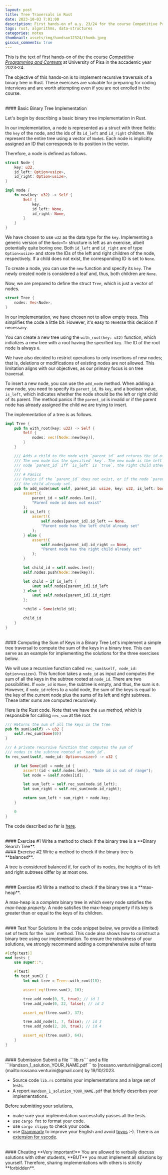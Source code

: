 ```yaml
---
layout: post
title: Tree Traversals in Rust
date: 2023-10-03 7:01:00
description: First hands-on of a.y. 23/24 for the course Competitive Programming and Contests at University of Pisa
tags: rust, algorithms, data-structures
categories: notes
thumbnail: assets/img/handson12324/thumb.jpeg
giscus_comments: true
---
```


This is the text of first hands-on of the the course [*Competitive Programming and Contests*](competitive/) at University of Pisa in the accademic year 2023-24.

The objective of this hands-on is to implement recursive traversals of a binary tree in Rust. These exercises are valuable for preparing for coding interviews and are worth attempting even if you are not enrolled in the course.

<br>
#### Basic Binary Tree Implementation

Let's begin by describing a basic binary tree implementation in Rust.

In our implementation, a node is represented as a struct with three fields: the `key` of the node, and the ids of its `id_left` and `id_right` children. We represent the entire tree using a vector of `Node`s. Each node is implicitly assigned an ID that corresponds to its position in the vector.

Therefore, a node is defined as follows.

```rust
struct Node {
    key: u32,
    id_left: Option<usize>,
    id_right: Option<usize>,
}

impl Node {
    fn new(key: u32) -> Self {
        Self {
            key,
            id_left: None,
            id_right: None,
        }
    }
}
```

We have chosen to use `u32` as the data type for the `key`. Implementing a generic version of the `Node<T>` structure is left as an exercise, albeit potentially quite boring one. Both `id_left` and `id_right` are of type `Option<usize>` and store the IDs of the left and right children of the node, respectively. If a child does not exist, the corresponding ID is set to `None`.

To create a node, you can use the `new` function and specify its `key`. The newly created node is considered a leaf and, thus, both children are `None`.

Now, we are prepared to define the struct `Tree`, which is just a vector of nodes.

```rust
struct Tree {
    nodes: Vec<Node>,
}
``` 

In our implementation, we have chosen not to allow empty trees. This simplifies the code a little bit. However, it's easy to reverse this decision if necessary.

You can create a new tree using the `with_root(key: u32)` function, which initializes a new tree with a root having the specified `key`. The ID of the root node is always `0`.

We have also decided to restrict operations to only insertions of new nodes; that is, deletions or modifications of existing nodes are not allowed. This limitation aligns with our objectives, as our primary focus is on tree traversal.

To insert a new node, you can use the `add_node` method. When adding a new node, you need to specify its `parent_id`, its `key`, and a boolean value, `is_left`, which indicates whether the node should be the left or right child of its parent. The method panics if the `parent_id` is invalid or if the parent node has already assigned the child we are trying to insert.

The implementation of a tree is as follows.

```rust
impl Tree {
    pub fn with_root(key: u32) -> Self {
        Self {
            nodes: vec![Node::new(key)],
        }
    }

    /// Adds a child to the node with `parent_id` and returns the id of the new node. 
    /// The new node has the specified `key`. The new node is the left  child of the  
    /// node `parent_id` iff `is_left` is `true`, the right child otherwise.
    ///
    /// # Panics
    /// Panics if the `parent_id` does not exist, or if the node `parent_id ` has  
    /// the child already set.
    pub fn add_node(&mut self, parent_id: usize, key: u32, is_left: bool) -> usize {
        assert!(
            parent_id < self.nodes.len(),
            "Parent node id does not exist"
        );
        if is_left {
            assert!(
                self.nodes[parent_id].id_left == None,
                "Parent node has the left child already set"
            );
        } else {
            assert!(
                self.nodes[parent_id].id_right == None,
                "Parent node has the right child already set"
            );
        }

        let child_id = self.nodes.len();
        self.nodes.push(Node::new(key));

        let child = if is_left {
            &mut self.nodes[parent_id].id_left
        } else {
            &mut self.nodes[parent_id].id_right
        };

        *child = Some(child_id);

        child_id
    }
}
```

<br>
#### Computing the Sum of Keys in a Binary Tree
Let's implement a simple tree traversal to compute the sum of the keys in a binary tree. This can serve as an example for implementing the solutions for the three exercises below.

We will use a recursive function called `rec_sum(&self, node_id: Option<usize>`). This function takes a `node_id` as input and computes the sum of all the keys in the subtree rooted at `node_id`. There are two possibilities. If `node_id` is `None`, the subtree is empty, and thus, the sum is `0`. However, if `node_id` refers to a valid node, the sum of the keys is equal to the key of the current node plus the sums of its left and right subtrees. These latter sums are computed recursively.

Here is the Rust code. Note that we have the `sum` method, which is responsible for calling `rec_sum` at the root.

```rust
/// Returns the sum of all the keys in the tree
pub fn sum(&self) -> u32 {
    self.rec_sum(Some(0))
}

/// A private recursive function that computes the sum of
/// nodes in the subtree rooted at `node_id`.
fn rec_sum(&self, node_id: Option<usize>) -> u32 {

    if let Some(id) = node_id {
        assert!(id < self.nodes.len(), "Node id is out of range");
        let node = &self.nodes[id];

        let sum_left = self.rec_sum(node.id_left);
        let sum_right = self.rec_sum(node.id_right);

        return sum_left + sum_right + node.key;
    }

    0
}
```

The code described so far is [here](/rossano/assets/zip/handson1_2324.zip).

<br>
#### Exercise #1
Write a method to check if the binary tree is a **Binary Search Tree**.

<br>
#### Exercise #2
Write a method to check if the binary tree is **balanced**.

A tree is considered balanced if, for each of its nodes, the heights of its left and right subtrees differ by at most one.

<br>
#### Exercise #3
Write a method to check if the binary tree is a **max-heap**.

A max-heap is a *complete* binary tree in which every node satisfies the *max-heap property*. 
A node satisfies the max-heap property if its key is greater than or equal to the keys of its children.

<br>
#### Test Your Solutions
In the code snippet below, we provide a (limited) set of tests for the `sum` method.
This code also shows how to construct a binary tree using our implementation.
To ensure the robustness of your solutions, we strongly recommend adding a comprehensive suite of tests

```rust
#[cfg(test)]
mod tests {
    use super::*;

    #[test]
    fn test_sum() {
        let mut tree = Tree::with_root(10);

        assert_eq!(tree.sum(), 10);

        tree.add_node(0, 5, true); // id 1
        tree.add_node(0, 22, false); // id 2

        assert_eq!(tree.sum(), 37);

        tree.add_node(1, 7, false); // id 3
        tree.add_node(2, 20, true); // id 4

        assert_eq!(tree.sum(), 64);
    }
}
```

<br>
#### Submission
Submit a file ```lib.rs``` and a file ```Handson_1_solution_YOUR_NAME.pdf``` to [rossano.venturini@gmail.com](mailto:rossano.venturini@gmail.com) by 19/10/2023. 

- Source code ```lib.rs``` contains your implementations and a large set of tests.
- A report ```Handson_1_solution_YOUR_NAME.pdf``` that briefly describes your implementations.

Before submitting your solutions,
- make sure your implementation successfully passes all the tests.
- use ```cargo fmt``` to format your code.
- use ```cargo clippy``` to check your code.
- use [Grammarly](https://grammarly.com/) to improve your English and avoid [tpyos](https://en.wiktionary.org/wiki/tpyo#English) :-). There is an [extension for vscode](https://marketplace.visualstudio.com/items?itemName=znck.grammarly).  

<br>
#### Cheating
**Very important!** You are allowed to verbally discuss solutions with other students, **BUT** you must implement all solutions by yourself. Therefore, sharing implementations with others is strictly **forbidden**.